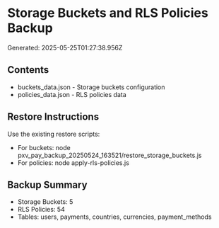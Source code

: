 # Storage Buckets and RLS Policies Backup

Generated: 2025-05-25T01:27:38.956Z

## Contents

- buckets_data.json - Storage buckets configuration
- policies_data.json - RLS policies data

## Restore Instructions

Use the existing restore scripts:
- For buckets: node pxv_pay_backup_20250524_163521/restore_storage_buckets.js
- For policies: node apply-rls-policies.js

## Backup Summary

- Storage Buckets: 5
- RLS Policies: 54
- Tables: users, payments, countries, currencies, payment_methods
